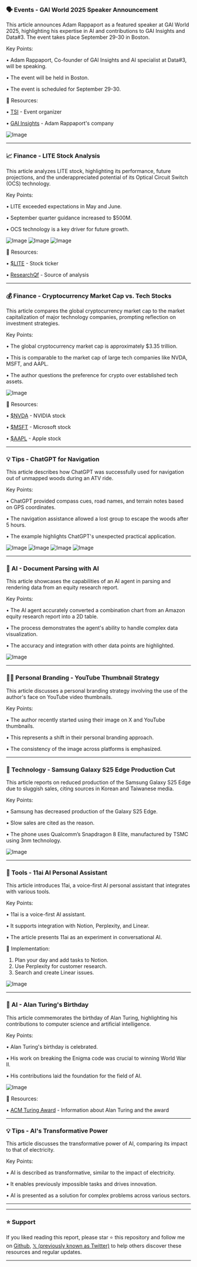 ### 🗣️ Events - GAI World 2025 Speaker Announcement

This article announces Adam Rappaport as a featured speaker at GAI World 2025, highlighting his expertise in AI and contributions to GAI Insights and Data#3.  The event takes place September 29-30 in Boston.

Key Points:

• Adam Rappaport, Co-founder of GAI Insights and AI specialist at Data#3, will be speaking.


• The event will be held in Boston.


• The event is scheduled for September 29-30.


🔗 Resources:

• [TSI](https://x.com/tsi_org) - Event organizer


• [GAI Insights](https://x.com/GaIinsights) - Adam Rappaport's company


![Image](https://pbs.twimg.com/media/GuH1mVFXAAAthPN?format=jpg&name=small)

---
### 📈 Finance - LITE Stock Analysis

This article analyzes LITE stock, highlighting its performance, future projections, and the underappreciated potential of its Optical Circuit Switch (OCS) technology.

Key Points:

• LITE exceeded expectations in May and June.


•  September quarter guidance increased to $500M.


• OCS technology is a key driver for future growth.


![Image](https://pbs.twimg.com/media/GuK47izXIAAFtFT?format=jpg&name=small)
![Image](https://pbs.twimg.com/media/GuK49_8XgAARM3N?format=jpg&name=small)
![Image](https://pbs.twimg.com/media/GrAD8OxXkAApjK2?format=png&name=240x240)

🔗 Resources:

• [$LITE](https://x.com/search?q=%24LITE&src=cashtag_click) - Stock ticker


• [ResearchQf](https://x.com/ResearchQf) - Source of analysis


---
### 💰 Finance - Cryptocurrency Market Cap vs. Tech Stocks

This article compares the global cryptocurrency market cap to the market capitalization of major technology companies, prompting reflection on investment strategies.

Key Points:

• The global cryptocurrency market cap is approximately $3.35 trillion.


• This is comparable to the market cap of large tech companies like NVDA, MSFT, and AAPL.


•  The author questions the preference for crypto over established tech assets.


![Image](https://pbs.twimg.com/media/GuLOs1uaIAAa0yP?format=jpg&name=small)

🔗 Resources:

• [$NVDA](https://x.com/search?q=%24NVDA&src=cashtag_click) - NVIDIA stock


• [$MSFT](https://x.com/search?q=%24MSFT&src=cashtag_click) - Microsoft stock


• [$AAPL](https://x.com/search?q=%24AAPL&src=cashtag_click) - Apple stock

---
### 💡 Tips - ChatGPT for Navigation

This article describes how ChatGPT was successfully used for navigation out of unmapped woods during an ATV ride.

Key Points:

•  ChatGPT provided compass cues, road names, and terrain notes based on GPS coordinates.


• The navigation assistance allowed a lost group to escape the woods after 5 hours.


•  The example highlights ChatGPT's unexpected practical application.



![Image](https://pbs.twimg.com/media/GuJQXpPagAA2ALA?format=jpg&name=900x900)
![Image](https://pbs.twimg.com/media/GuJQX66agAUaAeF?format=jpg&name=900x900)
![Image](https://pbs.twimg.com/media/GuJQZPjbEAEXgug?format=jpg&name=900x900)
![Image](https://pbs.twimg.com/media/GuJQbcBboAAhj7I?format=jpg&name=900x900)

---
### 🤖 AI - Document Parsing with AI

This article showcases the capabilities of an AI agent in parsing and rendering data from an equity research report.

Key Points:

•  The AI agent accurately converted a combination chart from an Amazon equity research report into a 2D table.


• The process demonstrates the agent's ability to handle complex data visualization.


• The accuracy and integration with other data points are highlighted.



![Image](https://pbs.twimg.com/amplify_video_thumb/1937302706479333377/img/XwnZ8JKGUiSySoXc.jpg)

---
### 🧑‍💼 Personal Branding - YouTube Thumbnail Strategy

This article discusses a personal branding strategy involving the use of the author's face on YouTube video thumbnails.

Key Points:

• The author recently started using their image on X and YouTube thumbnails.


• This represents a shift in their personal branding approach.


• The consistency of the image across platforms is emphasized.


---
### 📱 Technology - Samsung Galaxy S25 Edge Production Cut

This article reports on reduced production of the Samsung Galaxy S25 Edge due to sluggish sales, citing sources in Korean and Taiwanese media.

Key Points:

• Samsung has decreased production of the Galaxy S25 Edge.


• Slow sales are cited as the reason.


• The phone uses Qualcomm’s Snapdragon 8 Elite, manufactured by TSMC using 3nm technology.


![Image](https://pbs.twimg.com/media/GuKprM7XkAAiALJ?format=jpg&name=small)

---
### 🚀 Tools - 11ai AI Personal Assistant

This article introduces 11ai, a voice-first AI personal assistant that integrates with various tools.

Key Points:

• 11ai is a voice-first AI assistant.


• It supports integration with Notion, Perplexity, and Linear.


• The article presents 11ai as an experiment in conversational AI.


🚀 Implementation:

1.  Plan your day and add tasks to Notion.
2.  Use Perplexity for customer research.
3.  Search and create Linear issues.


![Image](https://pbs.twimg.com/amplify_video_thumb/1937196324689944576/img/GfSiVSue9EDAhkKK.jpg)

---
### 🤖 AI - Alan Turing's Birthday

This article commemorates the birthday of Alan Turing, highlighting his contributions to computer science and artificial intelligence.

Key Points:

• Alan Turing's birthday is celebrated.


• His work on breaking the Enigma code was crucial to winning World War II.


• His contributions laid the foundation for the field of AI.


![Image](https://pbs.twimg.com/media/GuIHveVWIAAC9rb?format=jpg&name=small)

🔗 Resources:

• [ACM Turing Award](https://amturing.acm.org/amtv.cfm) - Information about Alan Turing and the award


---
### 💡 Tips - AI's Transformative Power

This article discusses the transformative power of AI, comparing its impact to that of electricity.

Key Points:

• AI is described as transformative, similar to the impact of electricity.


• It enables previously impossible tasks and drives innovation.


• AI is presented as a solution for complex problems across various sectors.


---


---

### ⭐️ Support

If you liked reading this report, please star ⭐️ this repository and follow me on [Github](https://github.com/Drix10), [𝕏 (previously known as Twitter)](https://x.com/DRIX_10_) to help others discover these resources and regular updates.

---